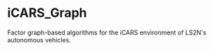 # iCARS_Graph
Factor graph-based algorithms for the iCARS environment of LS2N's autonomous vehicles.
